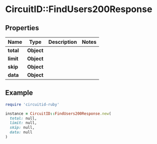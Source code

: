# CircuitID::FindUsers200Response

## Properties

| Name | Type | Description | Notes |
| ---- | ---- | ----------- | ----- |
| **total** | **Object** |  |  |
| **limit** | **Object** |  |  |
| **skip** | **Object** |  |  |
| **data** | **Object** |  |  |

## Example

```ruby
require 'circuitid-ruby'

instance = CircuitID::FindUsers200Response.new(
  total: null,
  limit: null,
  skip: null,
  data: null
)
```


